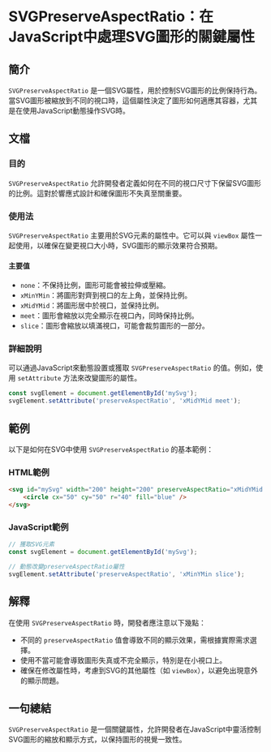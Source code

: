 <!--
Meta Description: # SVGPreserveAspectRatio：在JavaScript中處理SVG圖形的關鍵屬性 ## 簡介 `SVGPreserveAspectRatio` 是一個SVG屬性，用於控制SVG圖形的比例保持行為。當SVG圖形被縮放到不同的視口時，這個屬性決定了圖形如何適應其容器，尤其是在使用Jav...
Meta Keywords: svgpreserveaspectratio, svgelement, preserveaspectratio, viewbox, xmidymid
-->

# SVGPreserveAspectRatio：在JavaScript中處理SVG圖形的關鍵屬性

## 簡介
`SVGPreserveAspectRatio` 是一個SVG屬性，用於控制SVG圖形的比例保持行為。當SVG圖形被縮放到不同的視口時，這個屬性決定了圖形如何適應其容器，尤其是在使用JavaScript動態操作SVG時。

## 文檔
### 目的
`SVGPreserveAspectRatio` 允許開發者定義如何在不同的視口尺寸下保留SVG圖形的比例。這對於響應式設計和確保圖形不失真至關重要。

### 使用法
`SVGPreserveAspectRatio` 主要用於SVG元素的屬性中。它可以與 `viewBox` 屬性一起使用，以確保在變更視口大小時，SVG圖形的顯示效果符合預期。

#### 主要值
- `none`：不保持比例，圖形可能會被拉伸或壓縮。
- `xMinYMin`：將圖形對齊到視口的左上角，並保持比例。
- `xMidYMid`：將圖形居中於視口，並保持比例。
- `meet`：圖形會縮放以完全顯示在視口內，同時保持比例。
- `slice`：圖形會縮放以填滿視口，可能會裁剪圖形的一部分。

### 詳細說明
可以通過JavaScript來動態設置或獲取 `SVGPreserveAspectRatio` 的值。例如，使用 `setAttribute` 方法來改變圖形的屬性。

```javascript
const svgElement = document.getElementById('mySvg');
svgElement.setAttribute('preserveAspectRatio', 'xMidYMid meet');
```

## 範例
以下是如何在SVG中使用 `SVGPreserveAspectRatio` 的基本範例：

### HTML範例
```html
<svg id="mySvg" width="200" height="200" preserveAspectRatio="xMidYMid meet" viewBox="0 0 100 100">
    <circle cx="50" cy="50" r="40" fill="blue" />
</svg>
```

### JavaScript範例
```javascript
// 獲取SVG元素
const svgElement = document.getElementById('mySvg');

// 動態改變preserveAspectRatio屬性
svgElement.setAttribute('preserveAspectRatio', 'xMinYMin slice');
```

## 解釋
在使用 `SVGPreserveAspectRatio` 時，開發者應注意以下幾點：
- 不同的 `preserveAspectRatio` 值會導致不同的顯示效果，需根據實際需求選擇。
- 使用不當可能會導致圖形失真或不完全顯示，特別是在小視口上。
- 確保在修改屬性時，考慮到SVG的其他屬性（如 `viewBox`），以避免出現意外的顯示問題。

## 一句總結
`SVGPreserveAspectRatio` 是一個關鍵屬性，允許開發者在JavaScript中靈活控制SVG圖形的縮放和顯示方式，以保持圖形的視覺一致性。